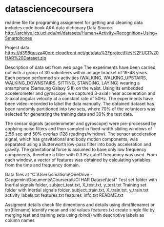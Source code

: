 # datasciencecoursera
readme file for programing assignment for getting and cleaning data
includes code book AKA data dictionary
Data Source http://archive.ics.uci.edu/ml/datasets/Human+Activity+Recognition+Using+Smartphones

Project data https://d396qusza40orc.cloudfront.net/getdata%2Fprojectfiles%2FUCI%20HAR%20Dataset.zip

Description of data set from web page 
The experiments have been carried out with a group of 30 volunteers within an age bracket of 19-48 years. Each person performed six activities (WALKING, WALKING_UPSTAIRS, WALKING_DOWNSTAIRS, SITTING, STANDING, LAYING) wearing a smartphone (Samsung Galaxy S II) on the waist. Using its embedded accelerometer and gyroscope, we captured 3-axial linear acceleration and 3-axial angular velocity at a constant rate of 50Hz. The experiments have been video-recorded to label the data manually. The obtained dataset has been randomly partitioned into two sets, where 70% of the volunteers was selected for generating the training data and 30% the test data. 

The sensor signals (accelerometer and gyroscope) were pre-processed by applying noise filters and then sampled in fixed-width sliding windows of 2.56 sec and 50% overlap (128 readings/window). The sensor acceleration signal, which has gravitational and body motion components, was separated using a Butterworth low-pass filter into body acceleration and gravity. The gravitational force is assumed to have only low frequency components, therefore a filter with 0.3 Hz cutoff frequency was used. From each window, a vector of features was obtained by calculating variables from the time and frequency domain.

Data files at "C:\Users\smatismi\OneDrive - Capgemini\Documents\Coursera\UCI HAR Dataset\test"
Test set folder with Inertial signals folder, subject_test.txt, X_test.txt, y_test.txt
Training set folder with Inertial signals folder, subject_train.txt, X_train.txt, y_train.txt
activity_labels.txt
features.txt
features_info.txt
README.txt

Assigment details
check file dimentions and details using dim(filename) or str(filename)
identify mean and std values features.txt
create single file by merging test and training sets using rbind() with descriptive labels as column names
